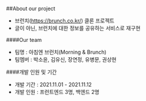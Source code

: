 ##About our project

- 브런치(https://brunch.co.kr/) 클론 프로젝트
- 글이 아닌, 브런치에 대한 정보를 공유하는 서비스로 재구현

####Our team

- 팀명 : 아침엔 브런치(Morning & Brunch)
- 팀멤버 : 박소윤, 김유신, 장연정, 유병문, 권상현

####개발 인원 및 기간

- 개발 기간 : 2021.11.01 - 2021.11.12
- 개발 인원 : 프런트엔드 3명, 백엔드 2명
